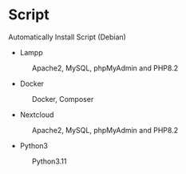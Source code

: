 # Script
Automatically Install Script (Debian)

<ul>
  <li>Lampp</li>
  <ol>Apache2, MySQL, phpMyAdmin and PHP8.2</ol>
</ul>

<ul>
  <li>Docker</li>
  <ol>Docker, Composer</ol>
</ul>

<ul>
  <li>Nextcloud</li>
  <ol>Apache2, MySQL, phpMyAdmin and PHP8.2</ol>
</ul>

<ul>
  <li>Python3</li>
  <ol>Python3.11</ol>
</ul>
